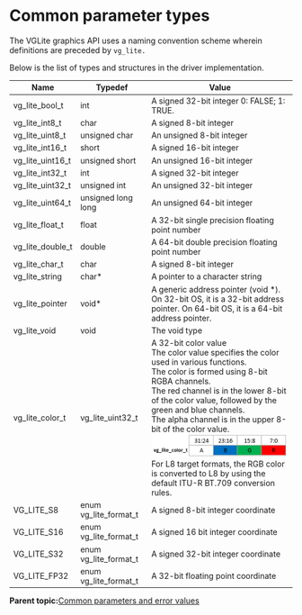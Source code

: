 # Common parameter types

The VGLite graphics API uses a naming convention scheme wherein definitions are preceded by `vg_lite.`

Below is the list of types and structures in the driver implementation.



|Name|Typedef|Value|
|----|-------|-----|
|vg\_lite\_bool\_t|int|A signed 32-bit integer 0: FALSE; 1: TRUE.|
|vg\_lite\_int8\_t|char|A signed 8-bit integer|
|vg\_lite\_uint8\_t|unsigned char|An unsigned 8-bit integer|
|vg\_lite\_int16\_t|short|A signed 16-bit integer|
|vg\_lite\_uint16\_t|unsigned short|An unsigned 16-bit integer|
|vg\_lite\_int32\_t|int|A signed 32-bit integer|
|vg\_lite\_uint32\_t|unsigned int|An unsigned 32-bit integer|
|vg\_lite\_uint64\_t|unsigned long long|An unsigned 64-bit integer|
|vg\_lite\_float\_t|float|A 32-bit single precision floating point number|
|vg\_lite\_double\_t|double|A 64-bit double precision floating point number|
|vg\_lite\_char\_t|char|A signed 8-bit integer|
|vg\_lite\_string|char\*|A pointer to a character string|
|vg\_lite\_pointer|void\*|A generic address pointer \(void \*\). On 32-bit OS, it is a 32-bit address pointer. On 64-bit OS, it is a 64-bit address pointer.|
|vg\_lite\_void|void|The void type|
|vg\_lite\_color\_t|vg\_lite\_uint32\_t|A 32-bit color value <br> The color value specifies the color used in various functions. <br> The color is formed using 8-bit RGBA channels. <br> The red channel is in the lower 8-bit of the color value, followed by the green and blue channels. <br> The alpha channel is in the upper 8-bit of the color value. ![](../images/pt1.png) <br> For L8 target formats, the RGB color is converted to L8 by using the default ITU-R BT.709 conversion rules.|
|VG\_LITE\_S8|enum vg\_lite\_format\_t|A signed 8-bit integer coordinate|
|VG\_LITE\_S16|enum vg\_lite\_format\_t|A signed 16 bit integer coordinate|
|VG\_LITE\_S32|enum vg\_lite\_format\_t|A signed 32-bit integer coordinate|
|VG\_LITE\_FP32|enum vg\_lite\_format\_t|A 32-bit floating point coordinate|




**Parent topic:**[Common parameters and error values](../topics/common_parameters_and_error_values.md)

